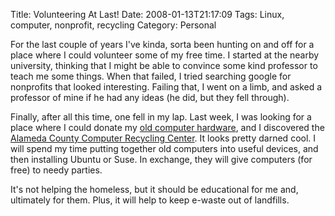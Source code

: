 Title: Volunteering At Last!
Date: 2008-01-13T21:17:09
Tags: Linux, computer, nonprofit, recycling
Category: Personal

For the last couple of years I've kinda, sorta been hunting on and off for a place where I could volunteer some of my free time. I started at the nearby university, thinking that I might be able to convince some kind professor to teach me some things. When that failed, I tried searching google for nonprofits that looked interesting. Failing that, I went on a limb, and asked a professor of mine if he had any ideas (he did, but they fell through). 

Finally, after all this time, one fell in my lap.  Last week, I was looking for a place where I could donate my <a href="http://www.michaeljaylissner.com/blog/new-computer-and-give-away-pile">old computer hardware</a>, and I discovered the <a href="http://www.accrc.org/" target="_blank">Alameda County Computer Recycling Center</a>. It looks pretty darned cool. I will spend my time putting together old computers into useful devices, and then installing Ubuntu or Suse. In exchange, they will give computers (for free) to needy parties. 

It's not helping the homeless, but it should be educational for me and, ultimately for them. Plus, it will help to keep e-waste out of landfills.
